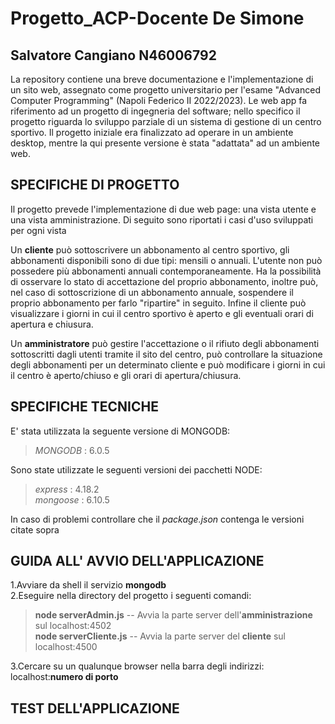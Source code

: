 # Progetto_ACP-Docente De Simone
## Salvatore Cangiano N46006792
La repository contiene una breve documentazione e l'implementazione di un sito web, assegnato come progetto universitario per l'esame "Advanced Computer Programming" (Napoli Federico II 2022/2023).
Le web app fa riferimento ad un progetto di ingegneria del software; nello specifico il progetto riguarda lo sviluppo parziale di un sistema di gestione di un centro sportivo. Il progetto iniziale era finalizzato ad operare in un ambiente desktop, mentre la qui presente versione è stata "adattata" ad un ambiente web.

## SPECIFICHE DI PROGETTO

Il progetto prevede l'implementazione di due web page: una vista utente e una vista amministrazione. 
Di seguito sono riportati i casi d'uso sviluppati per ogni vista

Un **cliente** può sottoscrivere un abbonamento al centro sportivo, gli abbonamenti disponibili sono di due tipi: mensili o annuali. L'utente non può possedere più abbonamenti annuali contemporaneamente. Ha la possibilità di osservare lo stato di accettazione del proprio abbonamento, inoltre può, nel caso di sottoscrizione di un abbonamento annuale, sospendere il proprio abbonamento per farlo "ripartire" in seguito. Infine il cliente può visualizzare i giorni in cui il centro sportivo è aperto e gli eventuali orari di apertura e chiusura.

Un **amministratore** può gestire l'accettazione o il rifiuto degli abbonamenti sottoscritti dagli utenti tramite il sito del centro, può controllare la situazione degli abbonamenti per un determinato cliente e può modificare i giorni in cui il centro è aperto/chiuso e gli orari di apertura/chiusura.

## SPECIFICHE TECNICHE

E' stata utilizzata la seguente versione di MONGODB:

> _MONGODB_ : 6.0.5

Sono state utilizzate le seguenti versioni dei pacchetti NODE:

> _express_ : 4.18.2\
> _mongoose_ : 6.10.5

In caso di problemi controllare che il _package.json_ contenga le versioni citate sopra

## GUIDA ALL' AVVIO DELL'APPLICAZIONE

1.Avviare da shell il servizio **mongodb**\
2.Eseguire nella directory del progetto i seguenti comandi:

> **node serverAdmin.js** -- Avvia la parte server dell'**amministrazione** sul localhost:4502\
> **node serverCliente.js** -- Avvia la parte server del **cliente** sul localhost:4500

3.Cercare su un qualunque browser nella barra degli indirizzi: localhost:**numero di porto**

## TEST DELL'APPLICAZIONE
